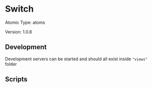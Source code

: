 # Switch

Atomic Type: atoms

Version: 1.0.8

## Development

Development servers can be started and should all exist inside `"views"` folder

## Scripts
